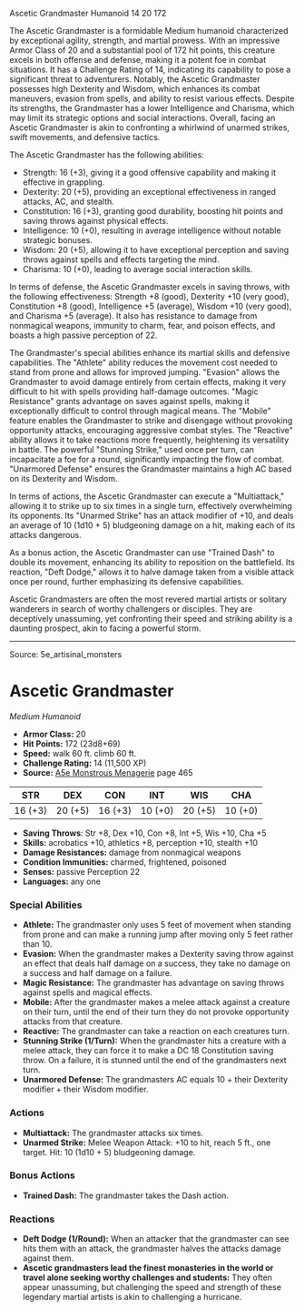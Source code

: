 <MonsterName/>Ascetic Grandmaster</MonsterName>
<CreatureType/>Humanoid</CreatureType>
<CR/>14</CR>
<AC/>20</AC>
<HP/>172</HP>
<summary>The Ascetic Grandmaster is a formidable Medium humanoid characterized by exceptional agility, strength, and martial prowess. With an impressive Armor Class of 20 and a substantial pool of 172 hit points, this creature excels in both offense and defense, making it a potent foe in combat situations. It has a Challenge Rating of 14, indicating its capability to pose a significant threat to adventurers. Notably, the Ascetic Grandmaster possesses high Dexterity and Wisdom, which enhances its combat maneuvers, evasion from spells, and ability to resist various effects. Despite its strengths, the Grandmaster has a lower Intelligence and Charisma, which may limit its strategic options and social interactions. Overall, facing an Ascetic Grandmaster is akin to confronting a whirlwind of unarmed strikes, swift movements, and defensive tactics.</summary>

<detail>

The Ascetic Grandmaster has the following abilities: 
- Strength: 16 (+3), giving it a good offensive capability and making it effective in grappling.
- Dexterity: 20 (+5), providing an exceptional effectiveness in ranged attacks, AC, and stealth.
- Constitution: 16 (+3), granting good durability, boosting hit points and saving throws against physical effects.
- Intelligence: 10 (+0), resulting in average intelligence without notable strategic bonuses.
- Wisdom: 20 (+5), allowing it to have exceptional perception and saving throws against spells and effects targeting the mind.
- Charisma: 10 (+0), leading to average social interaction skills.

In terms of defense, the Ascetic Grandmaster excels in saving throws, with the following effectiveness: Strength +8 (good), Dexterity +10 (very good), Constitution +8 (good), Intelligence +5 (average), Wisdom +10 (very good), and Charisma +5 (average). It also has resistance to damage from nonmagical weapons, immunity to charm, fear, and poison effects, and boasts a high passive perception of 22.

The Grandmaster's special abilities enhance its martial skills and defensive capabilities. The "Athlete" ability reduces the movement cost needed to stand from prone and allows for improved jumping. "Evasion" allows the Grandmaster to avoid damage entirely from certain effects, making it very difficult to hit with spells providing half-damage outcomes. "Magic Resistance" grants advantage on saves against spells, making it exceptionally difficult to control through magical means. The "Mobile" feature enables the Grandmaster to strike and disengage without provoking opportunity attacks, encouraging aggressive combat styles. The "Reactive" ability allows it to take reactions more frequently, heightening its versatility in battle. The powerful "Stunning Strike," used once per turn, can incapacitate a foe for a round, significantly impacting the flow of combat. "Unarmored Defense" ensures the Grandmaster maintains a high AC based on its Dexterity and Wisdom.

In terms of actions, the Ascetic Grandmaster can execute a "Multiattack," allowing it to strike up to six times in a single turn, effectively overwhelming its opponents. Its "Unarmed Strike" has an attack modifier of +10, and deals an average of 10 (1d10 + 5) bludgeoning damage on a hit, making each of its attacks dangerous.

As a bonus action, the Ascetic Grandmaster can use "Trained Dash" to double its movement, enhancing its ability to reposition on the battlefield. Its reaction, "Deft Dodge," allows it to halve damage taken from a visible attack once per round, further emphasizing its defensive capabilities.

Ascetic Grandmasters are often the most revered martial artists or solitary wanderers in search of worthy challengers or disciples. They are deceptively unassuming, yet confronting their speed and striking ability is a daunting prospect, akin to facing a powerful storm.</detail>



---

Source: 5e_artisinal_monsters

# Ascetic Grandmaster

*Medium* *Humanoid*

- **Armor Class:** 20
- **Hit Points:** 172 (23d8+69)
- **Speed:** walk 60 ft. climb 60 ft.
- **Challenge Rating:** 14 (11,500 XP)
- **Source:** [A5e Monstrous Menagerie](https://enpublishingrpg.com/products/level-up-monstrous-menagerie-a5e) page 465

| STR | DEX | CON | INT | WIS | CHA |
| --- | --- | --- | --- | --- | --- |
| 16 (+3) | 20 (+5) | 16 (+3) | 10 (+0) | 20 (+5) | 10 (+0) |

- **Saving Throws**: Str +8, Dex +10, Con +8, Int +5, Wis +10, Cha +5
- **Skills:** acrobatics +10, athletics +8, perception +10, stealth +10
- **Damage Resistances:** damage from nonmagical weapons
- **Condition Immunities:** charmed, frightened, poisoned
- **Senses:** passive Perception 22
- **Languages:** any one

### Special Abilities

- **Athlete:** The grandmaster only uses 5 feet of movement when standing from prone and can make a running jump after moving only 5 feet rather than 10.
- **Evasion:** When the grandmaster makes a Dexterity saving throw against an effect that deals half damage on a success, they take no damage on a success and half damage on a failure.
- **Magic Resistance:** The grandmaster has advantage on saving throws against spells and magical effects.
- **Mobile:** After the grandmaster makes a melee attack against a creature on their turn, until the end of their turn they do not provoke opportunity attacks from that creature.
- **Reactive:** The grandmaster can take a reaction on each creatures turn.
- **Stunning Strike (1/Turn):** When the grandmaster hits a creature with a melee attack, they can force it to make a DC 18 Constitution saving throw. On a failure, it is stunned until the end of the grandmasters next turn.
- **Unarmored Defense:** The grandmasters AC equals 10 + their Dexterity modifier + their Wisdom modifier.

### Actions

- **Multiattack:** The grandmaster attacks six times.
- **Unarmed Strike:** Melee Weapon Attack: +10 to hit, reach 5 ft., one target. Hit: 10 (1d10 + 5) bludgeoning damage.

### Bonus Actions

- **Trained Dash:** The grandmaster takes the Dash action.

### Reactions

- **Deft Dodge (1/Round):** When an attacker that the grandmaster can see hits them with an attack, the grandmaster halves the attacks damage against them.
- **Ascetic grandmasters lead the finest monasteries in the world or travel alone seeking worthy challenges and students:** They often appear unassuming, but challenging the speed and strength of these legendary martial artists is akin to challenging a hurricane.




